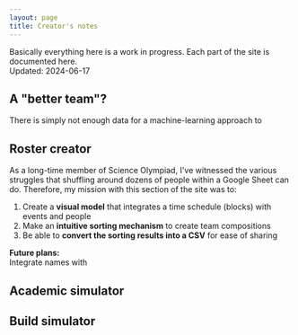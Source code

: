 ```yaml
---
layout: page
title: Creator's notes
---
```


<p class="message">
  Basically everything here is a work in progress. Each part of the site is documented here. <br>
  Updated: 2024-06-17
</p>

## A "better team"?
There is simply not enough data for a machine-learning approach to 

## Roster creator
As a long-time member of Science Olympiad, I've witnessed the various struggles that shuffling around dozens of people within a Google Sheet can do. Therefore, my mission with this section of the site was to:

1. Create a **visual model** that integrates a time schedule (blocks) with events and people
2. Make an **intuitive sorting mechanism** to create team compositions
3. Be able to **convert the sorting results into a CSV** for ease of sharing

<p class = "message">
  <b>Future plans:</b><br>
  Integrate names with 

## Academic simulator

## Build simulator

